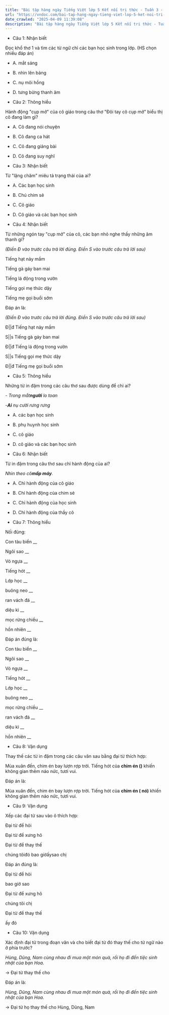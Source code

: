 ```yaml
---
title: "Bài tập hàng ngày Tiếng Việt lớp 5 Kết nối tri thức - Tuần 3 - Thứ 2 gồm các câu hỏi tổng hợp nội dung Đọc hiểu văn bản và Luyện từ và câu được học ở Tuần 3 trong chương trình Tiếng Việt lớp 5 Tập 1 Kết nối tri thức."
url: "https://vndoc.com/bai-tap-hang-ngay-tieng-viet-lop-5-ket-noi-tri-thuc-tuan-3-thu-2-326972"
date_crawled: "2025-04-09 11:39:08"
description: "Bài tập hàng ngày Tiếng Việt lớp 5 Kết nối tri thức - Tuần 3 - Thứ 2 gồm các câu hỏi tổng hợp nội dung Đọc hiểu văn bản và Luyện từ và câu được học ở Tuần 3 trong chương trình Tiếng Việt lớp 5 Tập 1 Kết nối tri thức."
---
```


* Câu 1:  Nhận biết

Đọc khổ thơ 1 và tìm các từ ngữ chỉ các bạn học sinh trong lớp. (HS chọn nhiều đáp án)

  * A. mắt sáng 
  * B. nhìn lên bảng 
  * C. nụ môi hồng 
  * D. tưng bừng thanh âm 



* Câu 2:  Thông hiểu

Hành động "cụp mở" của cô giáo trong câu thơ "Đôi tay cô cụp mở" biểu thị cô đang làm gì?

  * A. Cô đang nói chuyện 
  * B. Cô đang ca hát 
  * C. Cô đang giảng bài 
  * D. Cô đang suy nghĩ 



* Câu 3:  Nhận biết

Từ "lặng chăm" miêu tả trạng thái của ai?

  * A. Các bạn học sinh 
  * B. Chú chim sẻ 
  * C. Cô giáo 
  * D. Cô giáo và các bạn học sinh 



* Câu 4:  Nhận biết

Từ những ngón tay "cụp mở" của cô, các bạn nhỏ nghe thấy những âm thanh gì?

_(Điền Đ vào trước câu trả lời đúng. Điền S vào trước câu trả lời sau)_

Tiếng hạt nảy mầm

Tiếng gà gáy ban mai

Tiếng lá động trong vườn

Tiếng gọi mẹ thức dậy

Tiếng mẹ gọi buổi sớm

Đáp án là:

_(Điền Đ vào trước câu trả lời đúng. Điền S vào trước câu trả lời sau)_

Đ||đ Tiếng hạt nảy mầm

S||s Tiếng gà gáy ban mai

Đ||đ Tiếng lá động trong vườn

S||s Tiếng gọi mẹ thức dậy

Đ||đ Tiếng mẹ gọi buổi sớm

* Câu 5:  Thông hiểu

Những từ in đậm trong các câu thơ sau được dùng để chỉ ai?

_\- Trong mắt**người** lo toan_

 _-**Ai** nụ cười rưng rưng_

  * A. các bạn học sinh 
  * B. phụ huynh học sinh 
  * C. cô giáo 
  * D. cô giáo và các bạn học sinh 



* Câu 6:  Nhận biết

Từ in đậm trong câu thơ sau chỉ hành động của ai?

_Nhìn theo cô**mấp máy**._

  * A. Chỉ hành động của cô giáo 
  * B. Chỉ hành động của chim sẻ 
  * C. Chỉ hành động của học sinh 
  * D. Chỉ hành động của thầy cô 



* Câu 7:  Thông hiểu

Nối đúng:

Con tàu biển  __

Ngôi sao __

Vó ngựa __

Tiếng hót __

Lớp học __

buông neo __

ran vách đá __

diệu kì __

mọc rừng chiều __

hồn nhiên __

Đáp án đúng là:

Con tàu biển __

Ngôi sao __

Vó ngựa __

Tiếng hót __

Lớp học __

buông neo __

mọc rừng chiều __

ran vách đá __

diệu kì __

hồn nhiên __

* Câu 8: Vận dụng

Thay thế các từ in đậm trong các câu văn sau bằng đại từ thích hợp:

Mùa xuân đến, chim én bay lượn rợp trời. Tiếng hót của **chim én ()** khiến không gian thêm náo nức, tươi vui.

Đáp án là:

Mùa xuân đến, chim én bay lượn rợp trời. Tiếng hót của **chim én ( nó)** khiến không gian thêm náo nức, tươi vui.

* Câu 9:  Vận dụng

Xếp các đại từ sau vào ô thích hợp:

Đại từ để hỏi

Đại từ để xưng hô

Đại từ để thay thế

chúng tôiđó bao giờấysao chị

Đáp án đúng là:

Đại từ để hỏi

bao giờ sao

Đại từ để xưng hô

chúng tôi chị

Đại từ để thay thế

ấy đó

* Câu 10:  Vận dụng

Xác định đại từ trong đoạn văn và cho biết đại từ đó thay thế cho từ ngữ nào ở phía trước?

_Hùng, Dũng, Nam cùng nhau đi mua một món quà, rồi họ đi đến tiệc sinh nhật của bạn Hoa._

→ Đại từ  thay thế cho 

Đáp án là:

_Hùng, Dũng, Nam cùng nhau đi mua một món quà, rồi họ đi đến tiệc sinh nhật của bạn Hoa._

→ Đại từ họ thay thế cho Hùng, Dũng, Nam
